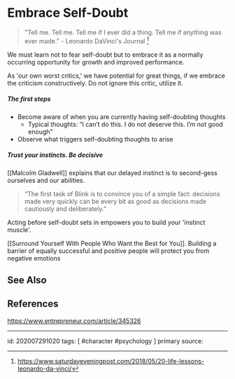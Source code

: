 # Embrace Self-Doubt
> "Tell me. Tell me. Tell me if I ever did a thing. Tell me if anything was ever made." - Leonardo DaVinci's Journal [^1]

We must learn not to fear self-doubt but to embrace it as a normally occurring opportunity for growth and improved performance.

As 'our own worst critics,' we have potential for great things, if we embrace the criticism constructively. Do not ignore this critic, utilize it. 

##### The first steps
- Become aware of when you are currently having self-doubting thoughts
    - Typical thoughts: “I can’t do this. I do not deserve this. I’m not good enough"
- Observe what triggers self-doubting thoughts to arise

##### Trust your instincts. Be decisive
[[Malcolm Gladwell]] explains that our delayed instinct is to second-gess ourselves and our abilities. 
> “The first task of Blink is to convince you of a simple fact: decisions made very quickly can be every bit as good as decisions made cautiously and deliberately.”

Acting before self-doubt sets in empowers you to build your 'instinct muscle'. 

[[Surround Yourself With People Who Want the Best for You]]. Building a barrier of equally successful and positive people will protect you from negative emotions

## See Also

## References
https://www.entrepreneur.com/article/345326

---

id: 202007291020
tags: [ #character #psychology ]
primary source:



[^1]: https://www.saturdayeveningpost.com/2018/05/20-life-lessons-leonardo-da-vinci/